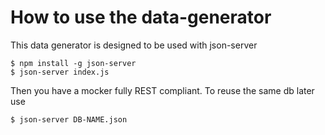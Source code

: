 # How to use the data-generator

This data generator is designed to be used with json-server
```shell
$ npm install -g json-server
$ json-server index.js
```

Then you have a mocker fully REST compliant.
To reuse the same db later use
```shell
$ json-server DB-NAME.json
```
